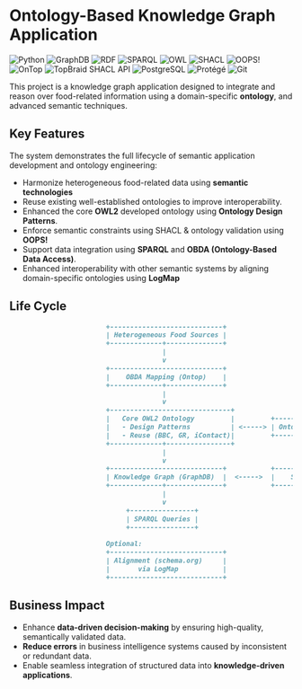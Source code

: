 # Ontology-Based Knowledge Graph Application
![Python](https://img.shields.io/badge/Python-3.7-3776AB?logo=python&logoColor=white)
![GraphDB](https://img.shields.io/badge/GraphDB-8.7-F05032?logo=graphdb&logoColor=white)
![RDF](https://img.shields.io/badge/RDF-1.1-3776AB?logo=rdf4j&logoColor=white)
![SPARQL](https://img.shields.io/badge/SPARQL-E34F26?logo=rdf4j&logoColor=white)
![OWL](https://img.shields.io/badge/OWL-2-blue?logo=owl&logoColor=blue)
![SHACL](https://img.shields.io/badge/SHACL-E34F26?logo=shacl&logoColor=white)
![OOPS!](https://img.shields.io/badge/OOPS!-%E2%9C%94-blue?logo=oops-%E2%9C%94-8155ba&logoColor=white)
![OnTop](https://img.shields.io/badge/OnTop-3.0-3776AB?logo=ontop&logoColor=white)
![TopBraid SHACL API](https://img.shields.io/badge/TopBraid_SHACL_API-1.4.4-blue?logo=ontop&logoColor=white)
![PostgreSQL](https://img.shields.io/badge/PostgreSQL-15.2-blue?logo=postgresql&logoColor=white)
![Protégé](https://img.shields.io/badge/Prot%C3%A9g%C3%A9c-5.6.5-3776AB?logo=protege&logoColor=white)
![Git](https://img.shields.io/badge/Git-F05032?logo=git&logoColor=white)

This project is a knowledge graph application designed to integrate and reason over food-related information using a domain-specific **ontology**, and advanced semantic techniques.

## Key Features
The system demonstrates the full lifecycle of semantic application development and ontology engineering:
- Harmonize heterogeneous food-related data using **semantic technologies**
- Reuse existing well-established ontologies to improve interoperability.
- Enhanced the core **OWL2** developed ontology using **Ontology Design Patterns**.
- Enforce semantic constraints using SHACL & ontology validation using **OOPS!**
- Support data integration using **SPARQL** and **OBDA (Ontology-Based Data Access)**.
- Enhanced interoperability with other semantic systems by aligning domain-specific ontologies using **LogMap**

## Life Cycle

```markdown
                        +----------------------------+
                        | Heterogeneous Food Sources |
                        +-------------+--------------+
                                      |
                                      v
                        +----------------------------+
                        |    OBDA Mapping (Ontop)    |
                        +-------------+--------------+
                                      |
                                      v
                        +------------------------------+
                        |   Core OWL2 Ontology         |         +----------------------------+
                        |   - Design Patterns          | <-----> | Ontology Validation (OOPS) |
                        |   - Reuse (BBC, GR, iContact)|         +----------------------------+
                        +-------------+----------------+      
                                      |
                                      v
                        +----------------------------+           +-----------------------+
                        | Knowledge Graph (GraphDB)  |  <----->  |    SHACL Validation   |
                        +-------------+--------------+           +-----------------------+
                                      |
                                      v
                             +----------------+
                             | SPARQL Queries |
                             +----------------+
                        
                        Optional:
                        +----------------------------+
                        | Alignment (schema.org)     |
                        |       via LogMap           |
                        +----------------------------+
```

## Business Impact
- Enhance **data-driven decision-making** by ensuring high-quality, semantically validated data.
- **Reduce errors** in business intelligence systems caused by inconsistent or redundant data.
- Enable seamless integration of structured data into **knowledge-driven applications**.
